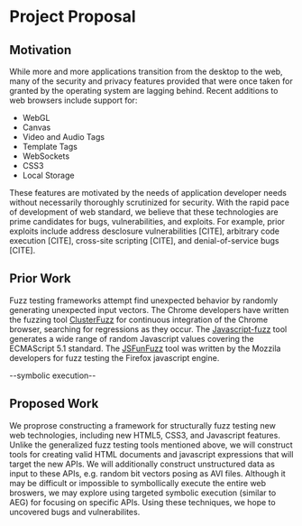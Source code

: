 Project Proposal
================

## Motivation

While more and more applications transition from the desktop to the web,
many of the security and privacy features provided that were once taken for
granted by the operating system are lagging behind. Recent additions to web
browsers include support for:

 * WebGL
 * Canvas
 * Video and Audio Tags
 * Template Tags
 * WebSockets
 * CSS3
 * Local Storage

These features are motivated by the needs of application developer needs
without necessarily thoroughly scrutinized for security. With the rapid pace
of development of web standard, we believe that these technologies are prime
candidates for bugs, vulnerabilities, and exploits. For example, prior
exploits include address desclosure vulnerabilities [CITE], arbitrary code
execution [CITE], cross-site scripting [CITE], and denial-of-service bugs
[CITE].

## Prior Work

Fuzz testing frameworks attempt find unexpected behavior by randomly
generating unexpected input vectors. The Chrome developers have written the
fuzzing tool [ClusterFuzz] for continuous integration of the Chrome browser,
searching for regressions as they occur. The [Javascript-fuzz] tool generates
a wide range of random Javascript values covering the ECMAScript 5.1 standard.
The [JSFunFuzz] tool was written by the Mozzila developers for fuzz testing
the Firefox javascript engine.

--symbolic execution--

## Proposed Work

We proprose constructing a framework for structurally fuzz testing new web
technologies, including new HTML5, CSS3, and Javascript features. Unlike the
generalized fuzz testing tools mentioned above, we will construct tools for
creating valid HTML documents and javascript expressions that will target the
new APIs. We will additionally construct unstructured data as input to these
APIs, e.g. random bit vectors posing as AVI files. Although it may be
difficult or impossible to symbollically execute the entire web broswers, we
may explore using targeted symbolic execution (similar to AEG) for focusing on
specific APIs. Using these techniques, we hope to uncovered bugs and
vulnerabilites.

[ClusterFuzz]: https://code.google.com/p/clusterfuzz/
[Javascript-fuzz]: https://github.com/NodeGuy/JavaScript-fuzz
[JSFunFuzz]: https://code.google.com/p/google-caja/source/browse/trunk/src/third_party/js/jsfunfuzz/jsfunfuzz.js?r=1767
